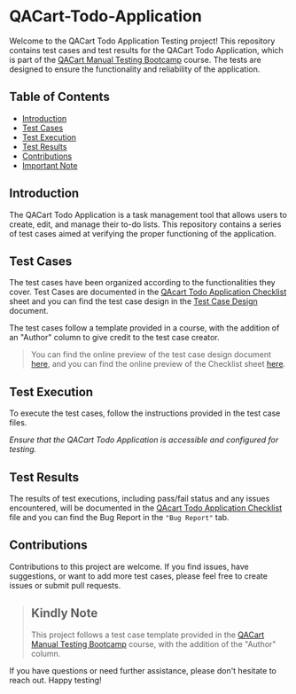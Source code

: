 # QACart-Todo-Application
Welcome to the QACart Todo Application Testing project! 
This repository contains test cases and test results for the QACart Todo Application, which is part of the [QACart Manual Testing Bootcamp](https://qacart.com/course/manual-testing-bootcamp-2022) course.
The tests are designed to ensure the functionality and reliability of the application. 

## Table of Contents  
- [Introduction](#introduction) 
- [Test Cases](#test-cases) 
- [Test Execution](#test-execution) 
- [Test Results](#test-results) 
- [Contributions](#contributions) 
- [Important Note](#kindly-note) 

## Introduction 
The QACart Todo Application is a task management tool that allows users to create, edit, and manage their to-do lists. 
This repository contains a series of test cases aimed at verifying the proper functioning of the application.
 
## Test Cases 
The test cases have been organized according to the functionalities they cover. 
Test Cases are documented in the [QAcart Todo Application Checklist](https://github.com/DedoZz/QACart-Todo-Application/blob/main/QAcart%20Todo%20Application%20Checklist.xlsx) sheet and you can find the test case design in the [Test Case Design](https://github.com/DedoZz/QACart-Todo-Application/blob/main/Test%20Case%20Design.docx) document.

The test cases follow a template provided in a course, with the addition of an "Author" column to give credit to the test case creator. 
> You can find the online preview of the test case design document [here](https://docs.google.com/document/d/1_mXN3lygdN73kL3XptQRE2QWL6GAppOx/edit?usp=sharing&ouid=115513231737648588374&rtpof=true&sd=true), and you can find the online preview of the Checklist sheet [here](https://docs.google.com/spreadsheets/d/1LXrjNTzoXKeJmdRnF_D5CIyS2R5xNtDO/edit?usp=sharing&ouid=115513231737648588374&rtpof=true&sd=true).

## Test Execution 
To execute the test cases, follow the instructions provided in the test case files. 

*Ensure that the QACart Todo Application is accessible and configured for testing.*

## Test Results 
  The results of test executions, including pass/fail status and any issues encountered, will be documented in the [QAcart Todo Application Checklist](https://github.com/DedoZz/QACart-Todo-Application/blob/main/QAcart%20Todo%20Application%20Checklist.xlsx) file and you can find the Bug Report in the `"Bug Report"` tab.


  
## Contributions 
  Contributions to this project are welcome. If you find issues, have suggestions, or want to add more test cases, please feel free to create issues or submit pull requests.   
> ## Kindly Note 
> This project follows a test case template provided in the [QACart Manual Testing Bootcamp](https://qacart.com/course/manual-testing-bootcamp-2022) course, with the addition of the "Author" column.


 If you have questions or need further assistance, please don't hesitate to reach out. Happy testing!
